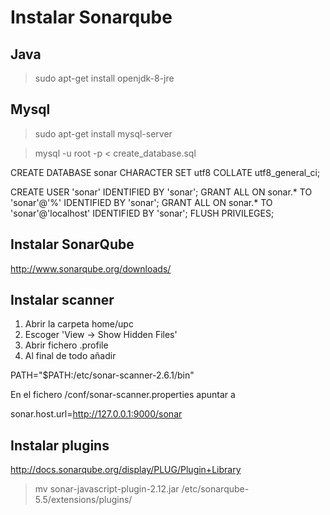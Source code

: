 
# Instalar Sonarqube


## Java

> sudo apt-get install openjdk-8-jre

## Mysql


> sudo apt-get install mysql-server

> mysql -u root -p < create_database.sql

CREATE DATABASE sonar CHARACTER SET utf8 COLLATE utf8_general_ci;

CREATE USER 'sonar' IDENTIFIED BY 'sonar';
GRANT ALL ON sonar.* TO 'sonar'@'%' IDENTIFIED BY 'sonar';
GRANT ALL ON sonar.* TO 'sonar'@'localhost' IDENTIFIED BY 'sonar';
FLUSH PRIVILEGES;



## Instalar SonarQube
http://www.sonarqube.org/downloads/


## Instalar scanner

1. Abrir la carpeta home/upc
2. Escoger 'View → Show Hidden Files'
3. Abrir fichero .profile
4. Al final de todo añadir

PATH="$PATH:/etc/sonar-scanner-2.6.1/bin"


En el fichero /conf/sonar-scanner.properties apuntar a

sonar.host.url=http://127.0.0.1:9000/sonar


## Instalar plugins
http://docs.sonarqube.org/display/PLUG/Plugin+Library

> mv sonar-javascript-plugin-2.12.jar /etc/sonarqube-5.5/extensions/plugins/


